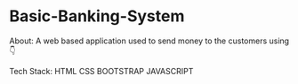 # Basic-Banking-System

About:
A web based application used to send money to the customers using 👇

Tech Stack:
HTML
CSS
BOOTSTRAP
JAVASCRIPT

